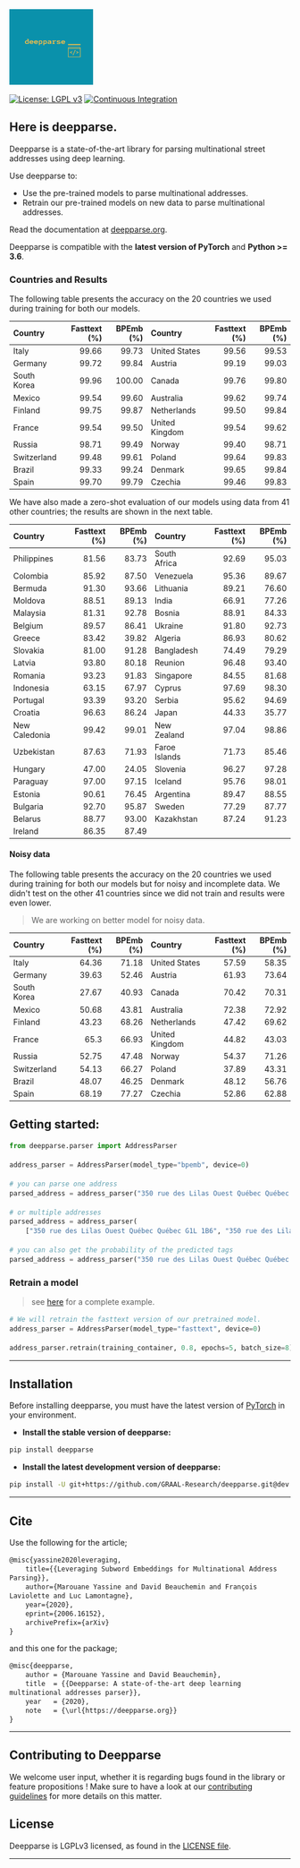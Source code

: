 <img src="https://raw.githubusercontent.com/GRAAL-Research/deepparse/master/docs/source/_static/logos/logo.png" width="150" height="135"/>

[![License: LGPL v3](https://img.shields.io/badge/License-LGPL%20v3-blue.svg)](http://www.gnu.org/licenses/lgpl-3.0)
[![Continuous Integration](https://github.com/GRAAL-Research/deepparse/workflows/Continuous%20Integration/badge.svg)](https://github.com/GRAAL-Research/deepparse/actions?query=workflow%3A%22Continuous+Integration%22+branch%3Amaster)

## Here is deepparse.

Deepparse is a state-of-the-art library for parsing multinational street addresses using deep learning.

Use deepparse to:

- Use the pre-trained models to parse multinational addresses.
- Retrain our pre-trained models on new data to parse multinational addresses.

Read the documentation at [deepparse.org](https://deepparse.org).

Deepparse is compatible with the __latest version of PyTorch__ and  __Python >= 3.6__.

### Countries and Results

The following table presents the accuracy on the 20 countries we used during training for both our models.

| Country     |   Fasttext (%) |   BPEmb (%) | Country        |   Fasttext (%) |   BPEmb (%) |
|:------------|---------------:|------------:|:---------------|---------------:|------------:|
| Italy       |          99.66 |       99.73 | United States  |          99.56 |       99.53 |
| Germany     |          99.72 |       99.84 | Austria        |          99.19 |       99.03 |
| South Korea |          99.96 |       100.00| Canada         |          99.76 |       99.80 |
| Mexico      |          99.54 |       99.60 | Australia      |          99.62 |       99.74 |
| Finland     |          99.75 |       99.87 | Netherlands    |          99.50 |       99.84 |
| France      |          99.54 |       99.50 | United Kingdom |          99.54 |       99.62 |
| Russia      |          98.71 |       99.49 | Norway         |          99.40 |       98.71 |
| Switzerland |          99.48 |       99.61 | Poland         |          99.64 |       99.83 |
| Brazil      |          99.33 |       99.24 | Denmark        |          99.65 |       99.84 |
| Spain       |          99.70 |       99.79 | Czechia        |          99.46 |       99.83 |


We have also made a zero-shot evaluation of our models using data from 41 other countries; the results are shown in the next table.

| Country       |   Fasttext (%) |   BPEmb (%) | Country       |   Fasttext (%) |   BPEmb (%) |
|:--------------|---------------:|------------:|:--------------|---------------:|------------:|
| Philippines   |          81.56 |       83.73 | South Africa  |          92.69 |       95.03 |
| Colombia      |          85.92 |       87.50 | Venezuela     |          95.36 |       89.67 |
| Bermuda       |          91.30 |       93.66 | Lithuania     |          89.21 |       76.60 |
| Moldova       |          88.51 |       89.13 | India         |          66.91 |       77.26 |
| Malaysia      |          81.31 |       92.78 | Bosnia        |          88.91 |       84.33 |
| Belgium       |          89.57 |       86.41 | Ukraine       |          91.80 |       92.73 |
| Greece        |          83.42 |       39.82 | Algeria       |          86.93 |       80.62 |
| Slovakia      |          81.00 |       91.28 | Bangladesh    |          74.49 |       79.29 |
| Latvia        |          93.80 |       80.18 | Reunion       |          96.48 |       93.40 |
| Romania       |          93.23 |       91.83 | Singapore     |          84.55 |       81.68 |
| Indonesia     |          63.15 |       67.97 | Cyprus        |          97.69 |       98.30 |
| Portugal      |          93.39 |       93.20 | Serbia        |          95.62 |       94.69 |
| Croatia       |          96.63 |       86.24 | Japan         |          44.33 |       35.77 |
| New Caledonia |          99.42 |       99.01 | New Zealand   |          97.04 |       98.86 |
| Uzbekistan    |          87.63 |       71.93 | Faroe Islands |          71.73 |       85.46 |
| Hungary       |          47.00 |       24.05 | Slovenia      |          96.27 |       97.28 |
| Paraguay      |          97.00 |       97.15 | Iceland       |          95.76 |       98.01 |
| Estonia       |          90.61 |       76.45 | Argentina     |          89.47 |       88.55 |
| Bulgaria      |          92.70 |       95.87 | Sweden        |          77.29 |       87.77 |
| Belarus       |          88.77 |       93.00 | Kazakhstan    |          87.24 |       91.23 |
| Ireland       |          86.35 |       87.49 |

#### Noisy data
The following table presents the accuracy on the 20 countries we used during training for both our models but for noisy 
and incomplete data. We didn't test on the other 41 countries since we did not train and results were even lower.

> We are working on better model for noisy data.

| Country     |   Fasttext (%) |   BPEmb (%) | Country        |   Fasttext (%) |   BPEmb (%) |
|:------------|---------------:|------------:|:---------------|---------------:|------------:|
| Italy       |          64.36 |       71.18 | United States  |          57.59 |       58.35 |
| Germany     |          39.63 |       52.46 | Austria        |          61.93 |       73.64 |
| South Korea |          27.67 |       40.93 | Canada         |          70.42 |       70.31 |
| Mexico      |          50.68 |       43.81 | Australia      |          72.38 |       72.92 |
| Finland     |          43.23 |       68.26 | Netherlands    |          47.42 |       69.62 |
| France      |          65.3  |       66.93 | United Kingdom |          44.82 |       43.03 |
| Russia      |          52.75 |       47.48 | Norway         |          54.37 |       71.26 |
| Switzerland |          54.13 |       66.27 | Poland         |          37.89 |       43.31 |
| Brazil      |          48.07 |       46.25 | Denmark        |          48.12 |       56.76 |
| Spain       |          68.19 |       77.27 | Czechia        |          52.86 |       62.88 |


## Getting started:

```python
from deepparse.parser import AddressParser

address_parser = AddressParser(model_type="bpemb", device=0)

# you can parse one address
parsed_address = address_parser("350 rue des Lilas Ouest Québec Québec G1L 1B6")

# or multiple addresses
parsed_address = address_parser(
    ["350 rue des Lilas Ouest Québec Québec G1L 1B6", "350 rue des Lilas Ouest Québec Québec G1L 1B6"])

# you can also get the probability of the predicted tags
parsed_address = address_parser("350 rue des Lilas Ouest Québec Québec G1L 1B6", with_prob=True)
```

### Retrain a model
> see [here](https://github.com/GRAAL-Research/deepparse/blob/master/examples/fine_tuning.py) for a complete example.

```python
# We will retrain the fasttext version of our pretrained model.
address_parser = AddressParser(model_type="fasttext", device=0)

address_parser.retrain(training_container, 0.8, epochs=5, batch_size=8)

```

------------------

## Installation

Before installing deepparse, you must have the latest version of [PyTorch](https://pytorch.org/) in your environment.

- **Install the stable version of deepparse:**

```sh
pip install deepparse
```

- **Install the latest development version of deepparse:**

```sh
pip install -U git+https://github.com/GRAAL-Research/deepparse.git@dev
```

------------------

## Cite

Use the following for the article;

```
@misc{yassine2020leveraging,
    title={{Leveraging Subword Embeddings for Multinational Address Parsing}},
    author={Marouane Yassine and David Beauchemin and François Laviolette and Luc Lamontagne},
    year={2020},
    eprint={2006.16152},
    archivePrefix={arXiv}
}
```

and this one for the package;

```
@misc{deepparse,
    author = {Marouane Yassine and David Beauchemin},
    title  = {{Deepparse: A state-of-the-art deep learning multinational addresses parser}},
    year   = {2020},
    note   = {\url{https://deepparse.org}}
}
```

------------------

## Contributing to Deepparse

We welcome user input, whether it is regarding bugs found in the library or feature propositions ! Make sure to have a
look at our [contributing guidelines](https://github.com/GRAAL-Research/deepparse/blob/master/CONTRIBUTING.md) for more
details on this matter.

## License

Deepparse is LGPLv3 licensed, as found in
the [LICENSE file](https://github.com/GRAAL-Research/deepparse/blob/master/LICENSE).

------------------
